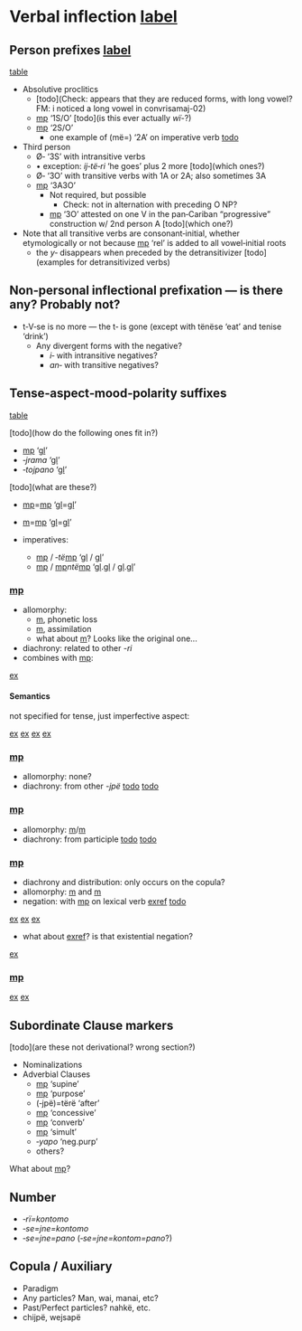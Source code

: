 # Verbal inflection [label](verbinfl)

## Person prefixes [label](sec:verbperson)

[table](verbprefixes)

* Absolutive proclitics 
    * [todo](Check: appears that they are reduced forms, with long vowel? FM: i noticed a long vowel in convrisamaj-02)
    * [mp](u1) ‘1S/O’ [todo](is this ever actually *wï-*?)
    * [mp](me2) ‘2S/O’
        * one example of (më=) ‘2A’ on imperative verb [todo](where?)
* Third person
    * Ø‑ ‘3S’ with intransitive verbs
    *   • exception: *ij‑të‑ri* ‘he goes’ plus 2 more [todo](which ones?)
    * Ø‑ ‘3O’ with transitive verbs with 1A or 2A; also sometimes 3A
    * [mp](t3) ‘3A3O’
        * Not required, but possible
            * Check: not in alternation with preceding O NP?
        * [mp](t3) ‘3O’ attested on one V in the pan‑Cariban “progressive” construction w/ 2nd person A [todo](which one?)
* Note that all transitive verbs are consonant‑initial, whether etymologically or not because [mp](ylk) ‘rel’ is added to all vowel‑initial roots
    * the _y‑_ disappears when preceded by the detransitivizer [todo](examples for detransitivized verbs)

## Non‑personal inflectional prefixation — is there any? Probably not?
* t‑V‑se is no more — the t‑ is gone (except with tënëse ‘eat’ and tenise ‘drink’)
  * Any divergent forms with the negative?
    * _i‑_ with intransitive negatives?
    * _an‑_ with transitive negatives?
    
## Tense‑aspect‑mood‑polarity suffixes

[table](verbtam)

[todo](how do the following ones fit in?)

* [mp](janeg) ‘[gl](neg)’
* *‑jrama* ‘[gl](proh)’
* *‑tojpano* ‘[gl](fut)’

[todo](what are these?)

* [mp](septcp)=[mp](pano) ‘[gl](pst)=[gl](concl)’
* [m](sajpfv)=[mp](pano) ‘[gl](pfv)=[gl](concl)’

* imperatives:
    * [mp](keimp) / ‑*të*[mp](keimp) ‘[gl](imp) / [gl](imp.pl)’
    * [mp](tamotimp) / [mp](tamotimp)*ntë*[mp](keimp) ‘[gl](imp).[gl](mot) / [gl](imp).[gl](mot.pl)’

### [mp](riipfv)

* allomorphy:
    * [m](ri-zero), phonetic loss
    * [m](ri-ru), assimilation
    * what about [m](ri-ri)? Looks like the original one...
* diachrony: related to other *-ri*
* combines with [mp](jraneg):

[ex](convrisamaj-04)

#### Semantics
not specified for tense, just imperfective aspect:

[ex](ctorat-16)
[ex](convrisamaj-06)
[ex](convrisamaj-04)
[ex](convrisamaj-28)

### [mp](jpepst)

* allomorphy: none?
* diachrony: from other *-jpë*
[todo](negation?)
[todo](semantics?)

### [mp](sepst)
* allomorphy: [m](septcp)/[m](cheptcp)
* diachrony: from participle
[todo](negation?)
[todo](semantics?)

### [mp](sapepfv)
* diachrony and distribution:  only occurs on the copula?
* allomorphy: [m](sapepfv) and [m](sajpfv)
* negation: with [mp](janeg) on lexical verb [exref](ctoaragrme-38?end=ctoaragrme-40)
[todo](semantics?)

[ex](ctoaragrme-38)
[ex](ctoaragrme-39)
[ex](ctoaragrme-40)

* what about [exref](ctorat-19)? is that existential negation?

[ex](ctorat-19)

### [mp](sareimn)

[ex](ctorat-25)
[ex](ctoaragrme-25)



## Subordinate Clause markers
[todo](are these not derivational? wrong section?)

* Nominalizations
* Adverbial Clauses
    * [mp](septcp) ‘supine’
    * [mp](tojpefut) ‘purpose’
    * (‑jpë)=tërë ‘after’
    * [mp](tanecncs) ‘concessive’
    * [mp](sareimn) ‘converb’
    * [mp](yaweloc) ‘simult’
    * *‑yapo* ‘neg.purp’
    * others?

What about [mp](podes)?

## Number
* _‑rï=kontomo_
* _‑se=jne=kontomo_
* _‑se=jne=pano_ (_‑se=jne=kontom=pano_?)

## Copula / Auxiliary
* Paradigm
* Any particles? Man, wai, manai, etc?
* Past/Perfect particles? nahkë, etc.
* chijpë, wejsapë 
